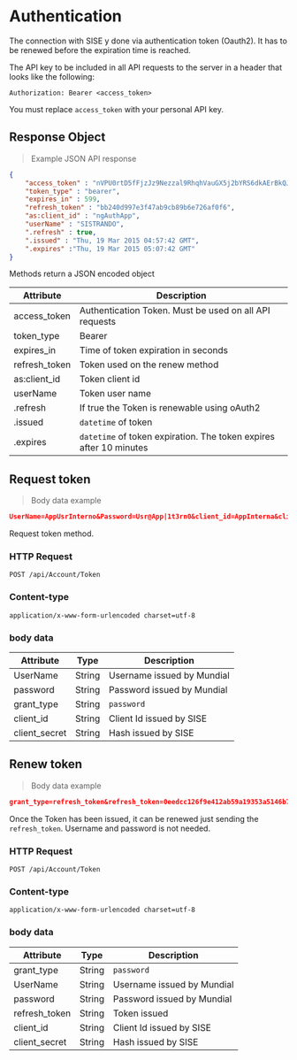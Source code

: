 # Authentication

The connection with SISE y done via authentication token (Oauth2). It has to be renewed before the expiration time is reached.

The API key to be included in all API requests to the server in a header that looks like the following:

`Authorization: Bearer <access_token>`

<aside class="notice">
You must replace <code>access_token</code> with your personal API key.
</aside>

## Response Object

> Example JSON API response

```json
{
    "access_token" : "nVPU0rtD5fFjzJz9Nezzal9RhqhVauGX5j2bYRS6dkAErBkQJnpHR5JzIG_BjI1QY-lphu7OS0Z3auwMJg9LcA3uNF_wYMkn5KdAuWcVHg9eJV45Ul9mV9T4tcaLDd3DlRmFsTy70ps4NmHVeNoR1PvOQLY-imFiX600eJPQCQ8bDFsxwyt5K9iW-T8_c6_GiJnuH1hxdxesK3u_-QbPPdnJZl7qJ4ko7JUD6g6EnWpLDnHQr1-LGIJiZEJEBms0vfN1ygm6P-IIeHYMSpkQGpQvSuwwhImO8-WqgV-TGoJGaOYU8zO8zSd1Y4Vp_y7XXAWk0zeXy9ZeJRWrzM1sL6xM0c83YNJldL6yFb__Bju86JOkBGM7l6XxW0jPueRR",
    "token_type" : "bearer",
    "expires_in" : 599,
    "refresh_token" : "bb240d997e3f47ab9cb89b6e726af0f6",
    "as:client_id" : "ngAuthApp",
    "userName" : "SISTRANDO",
    ".refresh" : true,
    ".issued" : "Thu, 19 Mar 2015 04:57:42 GMT",
    ".expires" :"Thu, 19 Mar 2015 05:07:42 GMT"
}
```

Methods return a JSON encoded object

Attribute | Description
--------- | -----------
access_token | Authentication Token. Must be used on all API requests
token_type | Bearer
expires_in | Time of token expiration in seconds
refresh_token | Token used on the renew method
as:client_id | Token client id
userName | Token user name
.refresh | If true the Token is renewable using oAuth2
.issued | `datetime` of token 
.expires | `datetime` of token expiration. The token expires after 10 minutes

## Request token

> Body data example

```json
UserName=AppUsrInterno&Password=Usr@App|1t3rn0&client_id=AppInterna&client_secret=%2FUlg9u9VVF0H4C5eEPMxaby17ykwUGvkn%2BfxGGhSIFY%3D&grant_type=password
```

Request token method.

### HTTP Request
`POST /api/Account/Token`

### Content-type
`application/x-www-form-urlencoded charset=utf-8`

### body data

Attribute | Type | Description
--------- | ---- | -----------
UserName | String | Username issued by Mundial
password | String | Password issued by Mundial
grant_type | String | `password`
client_id | String | Client Id issued by SISE
client_secret | String | Hash issued by SISE


## Renew token

> Body data example

```json
grant_type=refresh_token&refresh_token=0eedcc126f9e412ab59a19353a5146b7&client_id=ngAuthApp&client_secret=5YV7M1r981yoGhELyB84aC%2BKiYksxZf1OY3
```

Once the Token has been issued, it can be renewed just sending the <code>refresh_token</code>. Username and password is not needed.

### HTTP Request
`POST /api/Account/Token`

### Content-type
`application/x-www-form-urlencoded charset=utf-8`

### body data

Attribute | Type | Description
--------- | ---- | -----------
grant_type | String | `password`
UserName | String | Username issued by Mundial
password | String | Password issued by Mundial
refresh_token | String | Token issued 
client_id | String | Client Id issued by SISE
client_secret | String | Hash issued by SISE